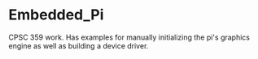 # Embedded_Pi
CPSC 359 work. Has examples for manually initializing the pi's graphics engine as well as building a device driver.
